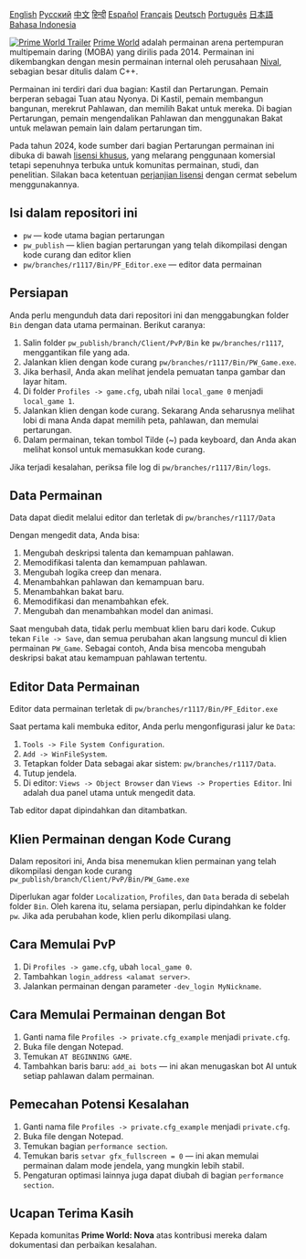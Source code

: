 [English](README.md)        [Русский](README_Russian.md)        [中文](README_Chinese.md)        [हिन्दी](README_Hindi.md)        [Español](README_Spanish.md)        [Français](README_French.md)        [Deutsch](README_German.md)        [Português](README_Portuguese.md)        [日本語](README_Japanese.md)        [Bahasa Indonesia](README_Indonesian.md)

[![Prime World Trailer](PW_trailer.png)](https://youtu.be/Fkd-zva4npI)
[Prime World](https://wikipedia.org/wiki/Prime_World) adalah permainan arena pertempuran multipemain daring (MOBA) yang dirilis pada 2014. Permainan ini dikembangkan dengan mesin permainan internal oleh perusahaan [Nival](http://nival.com/), sebagian besar ditulis dalam C++.

Permainan ini terdiri dari dua bagian: Kastil dan Pertarungan. Pemain berperan sebagai Tuan atau Nyonya. Di Kastil, pemain membangun bangunan, merekrut Pahlawan, dan memilih Bakat untuk mereka. Di bagian Pertarungan, pemain mengendalikan Pahlawan dan menggunakan Bakat untuk melawan pemain lain dalam pertarungan tim.

Pada tahun 2024, kode sumber dari bagian Pertarungan permainan ini dibuka di bawah [lisensi khusus](LICENSE.md), yang melarang penggunaan komersial tetapi sepenuhnya terbuka untuk komunitas permainan, studi, dan penelitian. Silakan baca ketentuan [perjanjian lisensi](LICENSE.md) dengan cermat sebelum menggunakannya.

## Isi dalam repositori ini
- `pw` — kode utama bagian pertarungan
- `pw_publish` — klien bagian pertarungan yang telah dikompilasi dengan kode curang dan editor klien
- `pw/branches/r1117/Bin/PF_Editor.exe` — editor data permainan

## Persiapan
Anda perlu mengunduh data dari repositori ini dan menggabungkan folder `Bin` dengan data utama permainan. Berikut caranya:

1. Salin folder `pw_publish/branch/Client/PvP/Bin` ke `pw/branches/r1117`, menggantikan file yang ada.
2. Jalankan klien dengan kode curang `pw/branches/r1117/Bin/PW_Game.exe`.
3. Jika berhasil, Anda akan melihat jendela pemuatan tanpa gambar dan layar hitam.
4. Di folder `Profiles -> game.cfg`, ubah nilai `local_game 0` menjadi `local_game 1`.
5. Jalankan klien dengan kode curang. Sekarang Anda seharusnya melihat lobi di mana Anda dapat memilih peta, pahlawan, dan memulai pertarungan.
6. Dalam permainan, tekan tombol Tilde (~) pada keyboard, dan Anda akan melihat konsol untuk memasukkan kode curang.

Jika terjadi kesalahan, periksa file log di `pw/branches/r1117/Bin/logs`.

## Data Permainan
Data dapat diedit melalui editor dan terletak di `pw/branches/r1117/Data`

Dengan mengedit data, Anda bisa:
1. Mengubah deskripsi talenta dan kemampuan pahlawan.
2. Memodifikasi talenta dan kemampuan pahlawan.
3. Mengubah logika creep dan menara.
4. Menambahkan pahlawan dan kemampuan baru.
5. Menambahkan bakat baru.
6. Memodifikasi dan menambahkan efek.
7. Mengubah dan menambahkan model dan animasi.

Saat mengubah data, tidak perlu membuat klien baru dari kode. Cukup tekan `File -> Save`, dan semua perubahan akan langsung muncul di klien permainan `PW_Game`. Sebagai contoh, Anda bisa mencoba mengubah deskripsi bakat atau kemampuan pahlawan tertentu.

## Editor Data Permainan
Editor data permainan terletak di `pw/branches/r1117/Bin/PF_Editor.exe`

Saat pertama kali membuka editor, Anda perlu mengonfigurasi jalur ke `Data`:
1. `Tools -> File System Configuration`.
2. `Add -> WinFileSystem`.
3. Tetapkan folder Data sebagai akar sistem: `pw/branches/r1117/Data`.
4. Tutup jendela.
5. Di editor: `Views -> Object Browser` dan `Views -> Properties Editor`. Ini adalah dua panel utama untuk mengedit data.

Tab editor dapat dipindahkan dan ditambatkan.

## Klien Permainan dengan Kode Curang
Dalam repositori ini, Anda bisa menemukan klien permainan yang telah dikompilasi dengan kode curang `pw_publish/branch/Client/PvP/Bin/PW_Game.exe`

Diperlukan agar folder `Localization`, `Profiles`, dan `Data` berada di sebelah folder `Bin`. Oleh karena itu, selama persiapan, perlu dipindahkan ke folder `pw`. Jika ada perubahan kode, klien perlu dikompilasi ulang.

## Cara Memulai PvP
1. Di `Profiles -> game.cfg`, ubah `local_game 0`.
2. Tambahkan `login_address <alamat server>`.
3. Jalankan permainan dengan parameter `-dev_login MyNickname`.

## Cara Memulai Permainan dengan Bot
1. Ganti nama file `Profiles -> private.cfg_example` menjadi `private.cfg`.
2. Buka file dengan Notepad.
3. Temukan `AT BEGINNING GAME`.
4. Tambahkan baris baru: `add_ai bots` — ini akan menugaskan bot AI untuk setiap pahlawan dalam permainan.

## Pemecahan Potensi Kesalahan
1. Ganti nama file `Profiles -> private.cfg_example` menjadi `private.cfg`.
2. Buka file dengan Notepad.
3. Temukan bagian `performance section`.
4. Temukan baris `setvar gfx_fullscreen = 0` — ini akan memulai permainan dalam mode jendela, yang mungkin lebih stabil.
5. Pengaturan optimasi lainnya juga dapat diubah di bagian `performance section`.

## Ucapan Terima Kasih
Kepada komunitas **Prime World: Nova** atas kontribusi mereka dalam dokumentasi dan perbaikan kesalahan.
